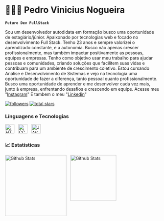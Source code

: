 # 🧑🏼‍💻 Pedro Vinicius Nogueira
**`Futuro Dev FullStack`**

Sou um desenvolvedor autodidata em formação busco uma oportunidade de 
estagiário/júnior. Apaixonado por tecnologias web e focado no desenvolvimento Full 
Stack. Tenho 23 anos e sempre valorizei o aprendizado constante, e a autonomia. Busco 
não apenas crescer profissionalmente, mas também impactar positivamente as pessoas, 
equipes e empresas. Tenho como objetivo usar meu trabalho para ajudar pessoas e 
comunidades, criando soluções que facilitem suas vidas e contribuam para um ambiente 
de crescimento coletivo. Estou cursando Análise e Desenvolvimento de Sistemas e vejo 
na tecnologia uma oportunidade de fazer a diferença, tanto pessoal quanto 
profissionalmente. Busco uma oportunidade de aprender e me desenvolver cada vez mais, junto à empresa, enfrentando desafios e crescendo em equipe.
Acesse meu "[Instagram](https://www.instagram.com/pedrovinicius_nog/)"
E tambem o meu "[Linkedin](www.linkedin.com/in/devpedronogueira)"

<p align="left">
<a href="https://github.com/DevPedroNogueira?tab=followers">
         <img alt="followers" title="Follow me on Github" src="https://custom-icon-badges.demolab.com/github/followers/DevPedroNogueira?color=236ad3&labelColor=1155ba&style=for-the-badge&logo=person-add&label=Follow&logoColor=white"/></a>
      <a href="https://github.com/DevPedroNogueira?tab=repositories&sort=stargazers">
         <img alt="total stars" title="Total stars on GitHub" src="https://custom-icon-badges.demolab.com/github/stars/DevPedroNogueira?color=55960c&style=for-the-badge&labelColor=488207&logo=star"/></a>
   </p>


### Línguagens e Tecnologias


<img
    align="left"
    alt="HTML"
    title="HTML" 
    width="30px" 
    style="padding-right: 10px;" 
 src="https://cdn.jsdelivr.net/gh/devicons/devicon@latest/icons/html5/html5-original.svg" 
 />
 <img
    align="left"
    alt="CCS"
    title="CCS" 
    width="30px" 
    style="padding-right: 10px;" 
  src="https://cdn.jsdelivr.net/gh/devicons/devicon@latest/icons/css3/css3-original.svg"
/>

<img
    align="left"
    alt="JAVASCRIPT"
    title="JAVASCRIPT" 
    width="30px" 
    style="padding-right: 10px;"
 src="https://cdn.jsdelivr.net/gh/devicons/devicon@latest/icons/javascript/javascript-original.svg"
 />
 <br/>
 <br/>

### 📈 Estatísticas

<img
    align="left"
    alt="Github Stats"
    width="200px" 
    style="padding-right: 10px;"
 src="https://github-readme-stats.vercel.app/api?username=DevPedroNogueira&show_icons=true&theme=tokyonight&include_all_commits=true&locale=pt-br"
 />
 <img
    align="left"
    alt="Github Stats"
    width="150px" 
    style="padding-right: 10px;"
 src="https://github-readme-stats.vercel.app/api/top-langs/?username=DevPedroNogueira&theme=tokyonight&layuot=compact&custom_title=Tecnologias"
 />
